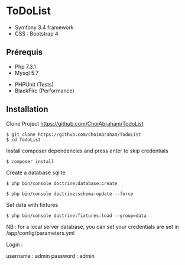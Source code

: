 ToDoList
========

* Symfony 3.4 framework
* CSS : Bootstrap 4

## Prérequis

* Php 7.3.1
* Mysql 5.7
- PHPUnit (Tests)
- BlackFire (Performance)

## Installation
Clone Project https://github.com/ChoiAbraham/TodoList
```
$ git clone https://github.com/ChoiAbraham/TodoList
$ cd TodoList
```
Install composer dependencies and press enter to skip credentials

```
$ composer install
```
Create a database sqlite
```
$ php bin/console doctrine:database:create
```
```
$ php bin/console doctrine:schema:update --force
```
Set data with fixtures
```
$ php bin/console doctrine:fixtures:load --group=data
```
NB : for a local server database, you can set your credentials are set in /app/config/parameters.yml

Login : 

username : admin
password : admin